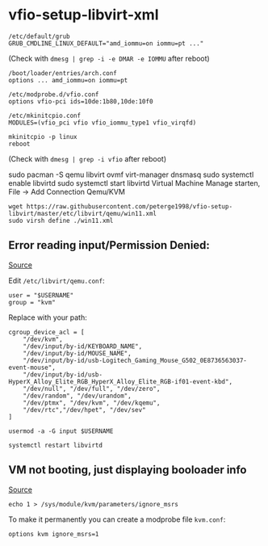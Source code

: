 # vfio-setup-libvirt-xml

```
/etc/default/grub
GRUB_CMDLINE_LINUX_DEFAULT="amd_iommu=on iommu=pt ..."
```
(Check with ```dmesg | grep -i -e DMAR -e IOMMU``` after reboot)

```
/boot/loader/entries/arch.conf
options ... amd_iommu=on iommu=pt
```
```
/etc/modprobe.d/vfio.conf
options vfio-pci ids=10de:1b80,10de:10f0
```
```
/etc/mkinitcpio.conf
MODULES=(vfio_pci vfio vfio_iommu_type1 vfio_virqfd)
```
```
mkinitcpio -p linux
reboot
```
(Check with ```dmesg | grep -i vfio``` after reboot)

sudo pacman -S qemu libvirt ovmf virt-manager dnsmasq 
sudo systemctl enable libvirtd
sudo systemctl start libvirtd
Virtual Machine Manage starten, File -> Add Connection Qemu/KVM
```
wget https://raw.githubusercontent.com/peterge1998/vfio-setup-libvirt/master/etc/libvirt/qemu/win11.xml
sudo virsh define ./win11.xml
```

## Error reading input/Permission Denied:
[Source](https://www.reddit.com/r/VFIO/comments/cx5gos/permission_denied_when_trying_to_use_my_mouse_in/)

Edit ```/etc/libvirt/qemu.conf```:
```
user = "$USERNAME"
group = "kvm"
```
Replace with your path:
```
cgroup_device_acl = [
    "/dev/kvm",
    "/dev/input/by-id/KEYBOARD_NAME",
    "/dev/input/by-id/MOUSE_NAME",
    "/dev/input/by-id/usb-Logitech_Gaming_Mouse_G502_0E8736563037-event-mouse",
    "/dev/input/by-id/usb-HyperX_Alloy_Elite_RGB_HyperX_Alloy_Elite_RGB-if01-event-kbd",
    "/dev/null", "/dev/full", "/dev/zero",
    "/dev/random", "/dev/urandom",
    "/dev/ptmx", "/dev/kvm", "/dev/kqemu",
    "/dev/rtc","/dev/hpet", "/dev/sev"
]
```
`usermod -a -G input $USERNAME`

`systemctl restart libvirtd`

## VM not booting, just displaying booloader info
[Source](https://wiki.archlinux.org/index.php/PCI_passthrough_via_OVMF#AMD_Ryzen_/_BIOS_updates_(AGESA)_yields_%22Error:_internal_error:_Unknown_PCI_header_type_%E2%80%98127%E2%80%99%22)

`echo 1 > /sys/module/kvm/parameters/ignore_msrs`

To make it permanently you can create a modprobe file `kvm.conf`:

`options kvm ignore_msrs=1`

